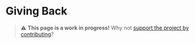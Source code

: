 
# Giving Back

> ⚠️ **This page is a work in progress!** Why not [support the project by contributing](https://github.com/openupthecloud/system)?